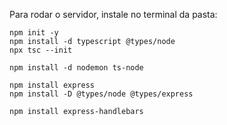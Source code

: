 Para rodar o servidor, instale no terminal da pasta:
```
npm init -y
npm install -d typescript @types/node
npx tsc --init

npm install -d nodemon ts-node

npm install express
npm install -D @types/node @types/express

npm install express-handlebars
```
